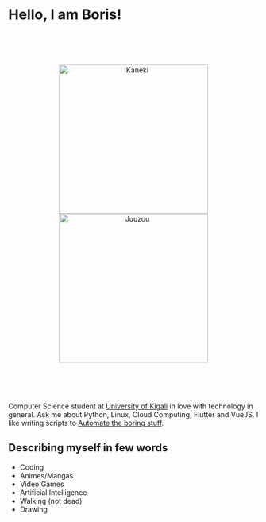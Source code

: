 # Hello, I am Boris!
<div align="center">
	<br>
	<br>
	<br>
	<p align="center">
	<img src="https://github.com/silverhairs/silverhairs/blob/master/ken.gif" width="300" height="auto" alt="Kaneki">
	<img src="https://github.com/silverhairs/silverhairs/blob/master/juuzou.gif" width="300" height="auto" alt="Juuzou">
	</p>
	<br>
	<br>
	<br>
</div>

Computer Science student at [University of Kigali](https://uok.ac.rw/) in love with technology in general. Ask me about Python, Linux, Cloud Computing, Flutter and VueJS.
I like writing scripts to [Automate the boring stuff](https://automatetheboringstuff.com/).


## Describing myself in few words
 - Coding
 - Animes/Mangas
 - Video Games
 - Artificial Intelligence
 - Walking (not dead)
 - Drawing